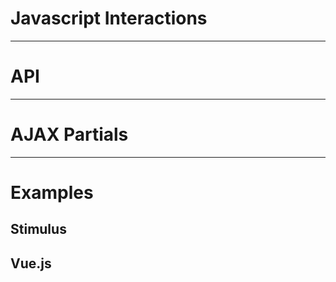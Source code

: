 # Javascript Interactions


---

# API


---

# AJAX Partials


---

# Examples

## Stimulus

## Vue.js